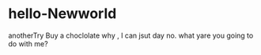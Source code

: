 # hello-Newworld
anotherTry
Buy a choclolate
why , I can jsut day no. what yare you going to do with me?
